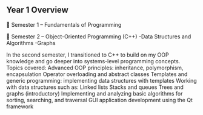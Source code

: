 ## Year 1 Overview
📌 Semester 1 – Fundamentals of Programming 

📌 Semester 2 – Object-Oriented Programming (C++)
-Data Structures and Algorithms
-Graphs

In the second semester, I transitioned to C++ to build on my OOP knowledge and go deeper into systems-level programming concepts. Topics covered:
Advanced OOP principles: inheritance, polymorphism, encapsulation
Operator overloading and abstract classes
Templates and generic programming: implementing data structures with templates
Working with data structures such as:
  Linked lists
  Stacks and queues
  Trees and graphs (introductory)
  Implementing and analyzing basic algorithms for sorting, searching, and traversal
  GUI application development using the Qt framework
